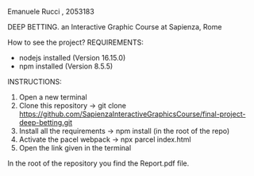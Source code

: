 
Emanuele Rucci , 2053183

DEEP BETTING. an Interactive Graphic Course at Sapienza, Rome

How to see the project?
REQUIREMENTS:
- nodejs installed (Version 16.15.0)
- npm installed (Version 8.5.5)

INSTRUCTIONS:
1. Open a new terminal
2. Clone this repository -> git clone https://github.com/SapienzaInteractiveGraphicsCourse/final-project-deep-betting.git
3. Install all the requirements -> npm install (in the root of the repo)
4. Activate the pacel webpack -> npx parcel index.html
5. Open the link given in the terminal


In the root of the repository you find the Report.pdf file.




